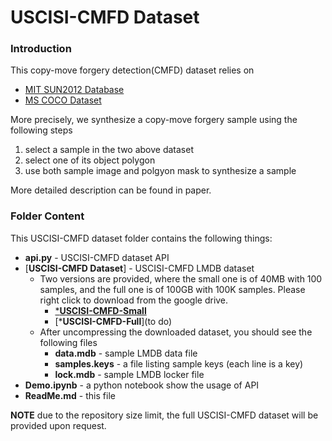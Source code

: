 # USCISI-CMFD Dataset

### Introduction
This copy-move forgery detection(CMFD) dataset relies on
- [MIT SUN2012 Database](https://groups.csail.mit.edu/vision/SUN/)
- [MS COCO Dataset](http://cocodataset.org/#home)

More precisely, we synthesize a copy-move forgery sample using the following steps

1. select a sample in the two above dataset
2. select one of its object polygon
3. use both sample image and polgyon mask to synthesize a sample

More detailed description can be found in paper. 

### Folder Content
This USCISI-CMFD dataset folder contains the following things:

* **api.py** - USCISI-CMFD dataset API
* [**USCISI-CMFD Dataset**] - USCISI-CMFD LMDB dataset 
  * Two versions are provided, where the small one is of 40MB with 100 samples, and the full one is of 100GB with 100K samples. Please right click to download from the google drive.
    * [***USCISI-CMFD-Small**](https://drive.google.com/file/d/14WrmeVRTf9T0umSW6I267zBrsmCjCEIQ/view?usp=sharing)
    * [***USCISI-CMFD-Full**](to do)
  * After uncompressing the downloaded dataset, you should see the following files
    * **data.mdb** - sample LMDB data file
    * **samples.keys** - a file listing sample keys (each line is a key)
    * **lock.mdb** - sample LMDB locker file
* **Demo.ipynb** - a python notebook show the usage of API
* **ReadMe.md** - this file



**NOTE** due to the repository size limit, the full USCISI-CMFD dataset will be provided upon request.
